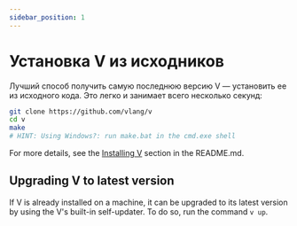 ```yaml
---
sidebar_position: 1
---
```


# Установка V из исходников
Лучший способ получить самую последнюю версию V — установить ее из исходного кода. Это легко и занимает всего несколько секунд:

```bash
git clone https://github.com/vlang/v
cd v
make
# HINT: Using Windows?: run make.bat in the cmd.exe shell
```
For more details, see the [Installing V](https://github.com/vlang/v/blob/master/README.md#installing-v-from-source)
section in the README.md.

## Upgrading V to latest version
If V is already installed on a machine, it can be upgraded to its latest version
by using the V's built-in self-updater.
To do so, run the command `v up`.

<!--
NB: there are several special keywords, which you can put after the code fences for v:
compile, cgen, live, ignore, failcompile, okfmt, oksyntax, badsyntax, wip, nofmt
For more details, do: `v check-md`
-->